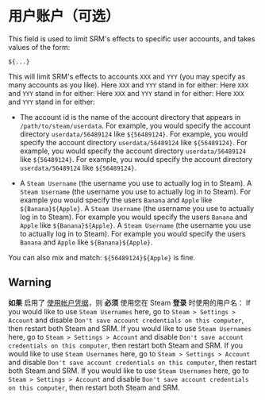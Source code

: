# 用户账户（可选）

This field is used to limit SRM's effects to specific user accounts, and takes values of the form:

`${...}`

This will limit SRM's effects to accounts `XXX` and `YYY` (you may specify as many accounts as you like). Here `XXX` and `YYY` stand in for either: Here `XXX` and `YYY` stand in for either: Here `XXX` and `YYY` stand in for either: Here `XXX` and `YYY` stand in for either:

* The account id is the name of the account directory that appears in `/path/to/steam/userdata`. For example, you would specify the account directory `userdata/56489124` like `${56489124}`. For example, you would specify the account directory `userdata/56489124` like `${56489124}`. For example, you would specify the account directory `userdata/56489124` like `${56489124}`. For example, you would specify the account directory `userdata/56489124` like `${56489124}`.

* A `Steam Username` (the username you use to actually log in to Steam). A `Steam Username` (the username you use to actually log in to Steam). For example you would specify the users `Banana` and `Apple` like `${Banana}${Apple}`. A `Steam Username` (the username you use to actually log in to Steam). For example you would specify the users `Banana` and `Apple` like `${Banana}${Apple}`. A `Steam Username` (the username you use to actually log in to Steam). For example you would specify the users `Banana` and `Apple` like `${Banana}${Apple}`.

You can also mix and match: `${56489124}${Apple}` is fine.

## Warning

**如果** 启用了 [使用帐户凭据](#what-does-use-account-credentials-do)，则 **必须** 使用您在 Steam **登录** 时使用的用户名： If you would like to use `Steam Usernames` here, go to `Steam > Settings > Account` and disable `Don't save account credentials on this computer`, then restart both Steam and SRM. If you would like to use `Steam Usernames` here, go to `Steam > Settings > Account` and disable `Don't save account credentials on this computer`, then restart both Steam and SRM. If you would like to use `Steam Usernames` here, go to `Steam > Settings > Account` and disable `Don't save account credentials on this computer`, then restart both Steam and SRM. If you would like to use `Steam Usernames` here, go to `Steam > Settings > Account` and disable `Don't save account credentials on this computer`, then restart both Steam and SRM.
